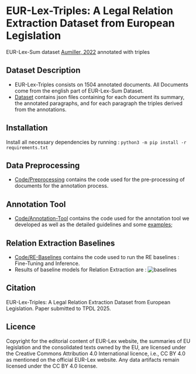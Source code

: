 # EUR-Lex-Triples: A Legal Relation Extraction Dataset from European Legislation
EUR-Lex-Sum dataset [Aumiller, 2022](https://aclanthology.org/2022.emnlp-main.519.pdf) annotated with triples

## Dataset Description
* EUR-Lex-Triples consists on 1504 annotated documents. All Documents come from the english part of EUR-Lex-Sum Dataset.
* [Dataset](https://github.com/NihedB/EUR-Lex-Triples/tree/main/Dataset) contains json files containing for each document its summary, the annotated paragraphs, and for each paragraph the triples derived from the annotations.
  
## Installation
Install all necessary dependencies by running : 
``` python3 -m pip install -r requirements.txt ```

## Data Preprocessing
* [Code/Preprocessing](https://github.com/NihedB/EUR-Lex-Triples/tree/main/Code/Preprocessing) contains the code used for the pre-processing of documents for the annotation process.
  
## Annotation Tool
* [Code/Annotation-Tool](Code/Annotation-Tool) contains the code used for the annotation tool we developed as well as the detailed guidelines and some [examples](Code/Annotation-Tool/examples.pdf);
   
## Relation Extraction Baselines
* [Code/RE-Baselines](Code/RE-Baselines) contains the code used to run the RE baselines : Fine-Tuning and Inference.
* Results of baseline models for Relation Extraction are : ![baselines](Figures/baselines.jpg)
## Citation
EUR-Lex-Triples: A Legal Relation Extraction Dataset from European Legislation. 
Paper submitted to TPDL 2025.
## Licence
Copyright for the editorial content of EUR-Lex website, the summaries of EU legislation and the consolidated texts owned by the EU, are licensed under the Creative Commons Attribution 4.0 International licence, i.e., CC BY 4.0 as mentioned on the official EUR-Lex website. Any data artifacts remain licensed under the CC BY 4.0 license.
